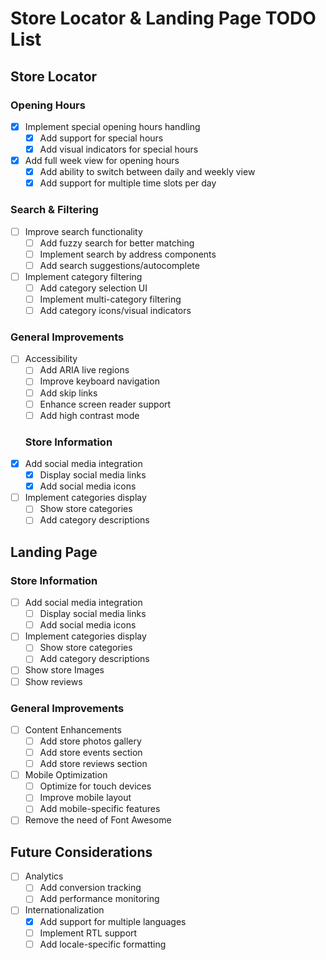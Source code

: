 # Store Locator & Landing Page TODO List

## Store Locator

### Opening Hours
- [x] Implement special opening hours handling
  - [x] Add support for special hours
  - [x] Add visual indicators for special hours
- [x] Add full week view for opening hours
  - [x] Add ability to switch between daily and weekly view
  - [x] Add support for multiple time slots per day

### Search & Filtering
- [ ] Improve search functionality
  - [ ] Add fuzzy search for better matching
  - [ ] Implement search by address components
  - [ ] Add search suggestions/autocomplete
- [ ] Implement category filtering
  - [ ] Add category selection UI
  - [ ] Implement multi-category filtering
  - [ ] Add category icons/visual indicators

### General Improvements
- [ ] Accessibility
  - [ ] Add ARIA live regions
  - [ ] Improve keyboard navigation
  - [ ] Add skip links
  - [ ] Enhance screen reader support
  - [ ] Add high contrast mode

  ### Store Information
- [x] Add social media integration
  - [x] Display social media links
  - [x] Add social media icons
- [ ] Implement categories display
  - [ ] Show store categories
  - [ ] Add category descriptions

## Landing Page

### Store Information
- [ ] Add social media integration
  - [ ] Display social media links
  - [ ] Add social media icons
- [ ] Implement categories display
  - [ ] Show store categories
  - [ ] Add category descriptions
- [ ] Show store Images
- [ ] Show reviews

### General Improvements
- [ ] Content Enhancements
  - [ ] Add store photos gallery
  - [ ] Add store events section
  - [ ] Add store reviews section
- [ ] Mobile Optimization
  - [ ] Optimize for touch devices
  - [ ] Improve mobile layout
  - [ ] Add mobile-specific features
- [ ] Remove the need of Font Awesome

## Future Considerations
- [ ] Analytics
  - [ ] Add conversion tracking
  - [ ] Add performance monitoring
- [ ] Internationalization
  - [x] Add support for multiple languages
  - [ ] Implement RTL support
  - [ ] Add locale-specific formatting